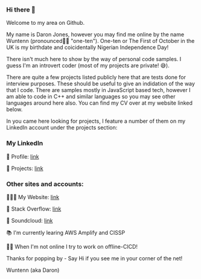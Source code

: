 ### Hi there 👋

Welcome to my area on Github. 

My name is Daron Jones, however you may find me online by the name Wuntenn (pronounced👂🏾 "one-ten"). One-ten or The First of October in the UK is my birthdate and coicidentally Nigerian Independence Day! 

There isn't much here to show by the way of personal code samples. I guess I'm an introvert coder (most of my projects are private! 😅).

There are quite a few projects listed publicly here that are tests done for interview purposes. These should be useful to give an indidation of the way that I code. There are samples mostly in JavaScript based tech, however I am able to
code in C++ and similar languages so you may see other languages around here also. You can find my CV over at my website linked below.

In you came here looking for projects, I feature a number of them on my LinkedIn account under the projects section:


### My LinkedIn

💼 Profile: [link](https://www.linkedin.com/in/daronjones/)

📂 Projects: [link](https://www.linkedin.com/in/daronjones/details/projects/)


### Other sites and accounts: 

👨🏾‍💻 My Website: [link](https://www.linkedin.com/in/daronjones)

👾 Stack Overflow: [link](https://stackoverflow.com/users/1054919/daron-jones)

🎹 Soundcloud: [link](https://soundcloud.com/wuntenn)

📚 I'm currently learing AWS Amplify and CISSP

🧘🏿 When I'm not online I try to work on offline-CICD!

Thanks for popping by - Say Hi if you see me in your corner of the net!

Wuntenn (aka Daron)

<!--
**Wuntenn/Wuntenn** is a ✨ _special_ ✨ repository because its `README.md` (this file) appears on your GitHub profile.

Here are some ideas to get you started:

- 🔭 I’m currently working on ...
- 🌱 I’m currently learning ...
- 👯 I’m looking to collaborate on ...
- 🤔 I’m looking for help with ...
- 💬 Ask me about ...
- 📫 How to reach me: ...
- 😄 Pronouns: ...
- ⚡ Fun fact: ...
-->
